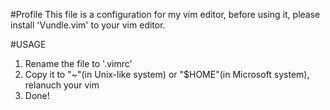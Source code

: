 #Profile
This file is a configuration for my vim editor, before using it, please install 'Vundle.vim' to your vim editor.

#USAGE
1. Rename the file to '.vimrc'
2. Copy it to "~"(in Unix-like system) or "$HOME"(in Microsoft system), relanuch your vim
3. Done!
